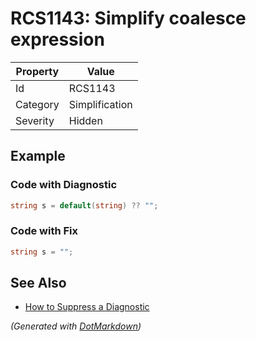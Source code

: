 # RCS1143: Simplify coalesce expression

| Property | Value          |
| -------- | -------------- |
| Id       | RCS1143        |
| Category | Simplification |
| Severity | Hidden         |

## Example

### Code with Diagnostic

```csharp
string s = default(string) ?? "";
```

### Code with Fix

```csharp
string s = "";
```

## See Also

* [How to Suppress a Diagnostic](../HowToConfigureAnalyzers.md#how-to-suppress-a-diagnostic)


*\(Generated with [DotMarkdown](http://github.com/JosefPihrt/DotMarkdown)\)*